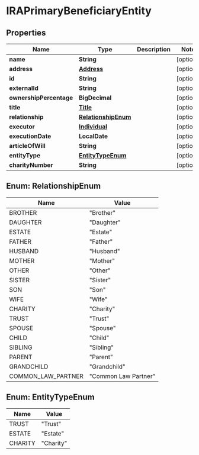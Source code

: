 

# IRAPrimaryBeneficiaryEntity


## Properties

| Name | Type | Description | Notes |
|------------ | ------------- | ------------- | -------------|
|**name** | **String** |  |  [optional] |
|**address** | [**Address**](Address.md) |  |  [optional] |
|**id** | **String** |  |  [optional] |
|**externalId** | **String** |  |  [optional] |
|**ownershipPercentage** | **BigDecimal** |  |  [optional] |
|**title** | [**Title**](Title.md) |  |  [optional] |
|**relationship** | [**RelationshipEnum**](#RelationshipEnum) |  |  [optional] |
|**executor** | [**Individual**](Individual.md) |  |  [optional] |
|**executionDate** | **LocalDate** |  |  [optional] |
|**articleOfWill** | **String** |  |  [optional] |
|**entityType** | [**EntityTypeEnum**](#EntityTypeEnum) |  |  [optional] |
|**charityNumber** | **String** |  |  [optional] |



## Enum: RelationshipEnum

| Name | Value |
|---- | -----|
| BROTHER | &quot;Brother&quot; |
| DAUGHTER | &quot;Daughter&quot; |
| ESTATE | &quot;Estate&quot; |
| FATHER | &quot;Father&quot; |
| HUSBAND | &quot;Husband&quot; |
| MOTHER | &quot;Mother&quot; |
| OTHER | &quot;Other&quot; |
| SISTER | &quot;Sister&quot; |
| SON | &quot;Son&quot; |
| WIFE | &quot;Wife&quot; |
| CHARITY | &quot;Charity&quot; |
| TRUST | &quot;Trust&quot; |
| SPOUSE | &quot;Spouse&quot; |
| CHILD | &quot;Child&quot; |
| SIBLING | &quot;Sibling&quot; |
| PARENT | &quot;Parent&quot; |
| GRANDCHILD | &quot;Grandchild&quot; |
| COMMON_LAW_PARTNER | &quot;Common Law Partner&quot; |



## Enum: EntityTypeEnum

| Name | Value |
|---- | -----|
| TRUST | &quot;Trust&quot; |
| ESTATE | &quot;Estate&quot; |
| CHARITY | &quot;Charity&quot; |




